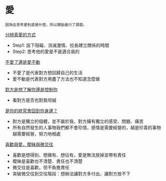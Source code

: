 # 愛

`因為在思考愛到底是什麼，所以開始進行了調查。`

[分辨真愛的方式](https://www.youtube.com/watch?v=u9Wf4PcCvhc)
- Step1: 設下阻礙、消滅激情、拉長建立關係的時間
- Step2: 思考他的愛是不是適合我的

[不愛了還是愛不動](https://www.youtube.com/watch?v=ifsVCptqcOY)
- 不愛了是代表對方想回歸自己的生活
- 愛不動是代表對方用盡了方法也不知道怎麼做
  
[對方是想了解你還是控制你](https://www.youtube.com/watch?v=rfbext2H6Vk)
- 看對方是否也對我坦誠

[是你的終究會回到你身邊？](https://www.youtube.com/watch?v=RBJUk4lXcgw)
- 對方是獨立的個體，並不屬於我，對方擁有獨立的感受、問題、痛苦
- 所有自然發生的人事物我們都不會珍惜，感情是需要經營的，越是珍貴的事物越需要經營，努力地相處

[喜歡與愛，曖昧與微交往](https://www.youtube.com/watch?v=pg0j7LUiMQc)
- 喜歡是想得到、想擁有、想佔有，愛是無法放掉並帶有責任
- 曖昧是喜歡也不清楚、責任也不清楚
- 微交往是喜歡，但不負擔責任
- 突破微交往到交往階段：想辦法讓對方多付出，讓對方放不下